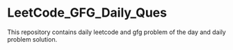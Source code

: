 # LeetCode_GFG_Daily_Ques
This repository contains daily leetcode and gfg problem of the day and daily problem solution.
